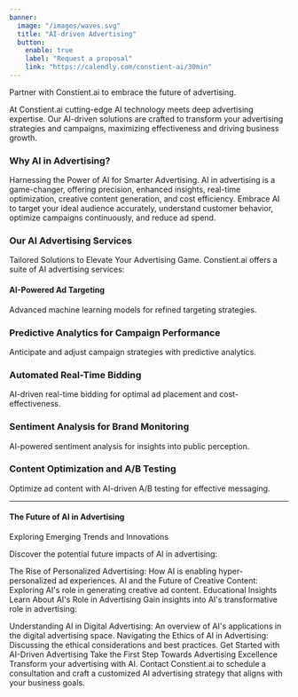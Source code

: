 ```yaml
---
banner:
  image: "/images/waves.svg"
  title: "AI-driven Advertising"
  button:
    enable: true
    label: "Request a proposal"
    link: "https://calendly.com/constient-ai/30min"
---
```


Partner with Constient.ai to embrace the future of advertising.

At Constient.ai cutting-edge AI technology meets deep advertising expertise. Our AI-driven solutions are crafted to transform your advertising strategies and campaigns, maximizing effectiveness and driving business growth.

### Why AI in Advertising?

Harnessing the Power of AI for Smarter Advertising. AI in advertising is a game-changer, offering precision, enhanced insights, real-time optimization, creative content generation, and cost efficiency. Embrace AI to target your ideal audience accurately, understand customer behavior, optimize campaigns continuously, and reduce ad spend.

### Our AI Advertising Services

Tailored Solutions to Elevate Your Advertising Game. Constient.ai offers a suite of AI advertising services:

#### AI-Powered Ad Targeting

Advanced machine learning models for refined targeting strategies.

### Predictive Analytics for Campaign Performance

Anticipate and adjust campaign strategies with predictive analytics.

### Automated Real-Time Bidding

AI-driven real-time bidding for optimal ad placement and cost-effectiveness.

### Sentiment Analysis for Brand Monitoring

AI-powered sentiment analysis for insights into public perception.

### Content Optimization and A/B Testing

Optimize ad content with AI-driven A/B testing for effective messaging.

---

#### The Future of AI in Advertising

Exploring Emerging Trends and Innovations

Discover the potential future impacts of AI in advertising:

The Rise of Personalized Advertising: How AI is enabling hyper-personalized ad experiences.
AI and the Future of Creative Content: Exploring AI's role in generating creative ad content.
Educational Insights
Learn About AI's Role in Advertising
Gain insights into AI's transformative role in advertising:

Understanding AI in Digital Advertising: An overview of AI's applications in the digital advertising space.
Navigating the Ethics of AI in Advertising: Discussing the ethical considerations and best practices.
Get Started with AI-Driven Advertising
Take the First Step Towards Advertising Excellence
Transform your advertising with AI. Contact Constient.ai to schedule a consultation and craft a customized AI advertising strategy that aligns with your business goals.
